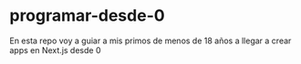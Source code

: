 # programar-desde-0
En esta repo voy a guiar a mis primos de menos de 18 años a llegar a crear apps en Next.js desde 0
